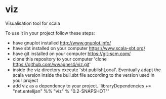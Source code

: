 # viz
Visualisation tool for scala

To use it in your project follow these steps:
* have gnuplot installed http://www.gnuplot.info/
* have sbt installed on your computer https://www.scala-sbt.org/
* have git installed on your computer https://git-scm.com/
* clone this repository to your computer 'clone https://github.com/wwagner4/viz.git'
* inside the viz directory execute 'sbt publishLocal'. Eventually adapt the scala version inside the buil.sbt file according to the version used in your project
* add viz as a dependency to your project. 'libraryDependencies += "net.entelijan" %% "viz" % "0.2-SNAPSHOT"'
